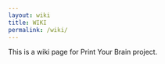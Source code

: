 ```yaml
---
layout: wiki
title: WIKI
permalink: /wiki/
---
```


This is a wiki page for Print Your Brain project.